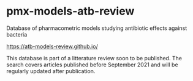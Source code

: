 # pmx-models-atb-review

Database of pharmacometric models studying antibiotic effects against bacteria

https://atb-models-review.github.io/

This database is part of a litterature review soon to be published. 
The search covers articles published before September 2021 and will be regularly updated after publication.
